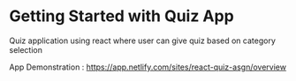 # Getting Started with Quiz App
Quiz application using react where user can give quiz based on category selection

App Demonstration : https://app.netlify.com/sites/react-quiz-asgn/overview
